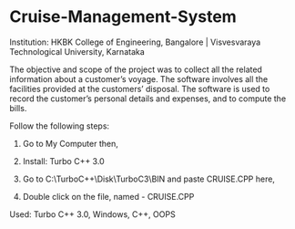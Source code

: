 # Cruise-Management-System

Institution: HKBK College of Engineering, Bangalore | Visvesvaraya Technological University, Karnataka

The objective and scope of the project was to collect all the related information about a customer’s voyage. The software involves all the facilities provided at the customers’ disposal. The software is used to record the customer’s personal details and expenses, and to compute the bills. 

Follow the following steps:

1) Go to My Computer then,

2) Install: Turbo C++ 3.0 

3) Go to C:\TurboC++\Disk\TurboC3\BIN and paste CRUISE.CPP here,

4) Double click on the file, named - CRUISE.CPP 

Used: Turbo C++ 3.0, Windows, C++, OOPS
